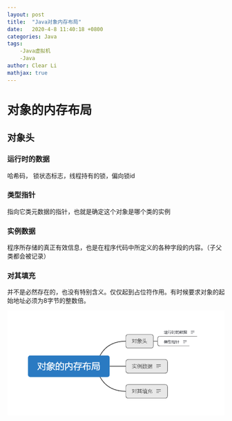 ```yaml
---
layout: post
title:  "Java对象内存布局"
date:   2020-4-8 11:40:18 +0800
categories: Java
tags: 
	-Java虚拟机 
	-Java
author: Clear Li
mathjax: true
---
```




# 对象的内存布局

## 对象头

### 运行时的数据

哈希码， 锁状态标志，线程持有的锁，偏向锁id

### 类型指针

指向它类元数据的指针，也就是确定这个对象是哪个类的实例

### 实例数据

程序所存储的真正有效信息，也是在程序代码中所定义的各种字段的内容。（子父类都会被记录）

### 对其填充

并不是必然存在的，也没有特别含义。仅仅起到占位符作用。有时候要求对象的起始地址必须为8字节的整数倍。

![](/img/1.png)



